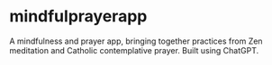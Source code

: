 # mindfulprayerapp
A mindfulness and prayer app, bringing together practices from Zen meditation and Catholic contemplative prayer. Built using ChatGPT.
